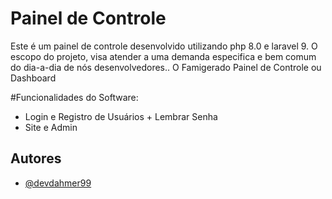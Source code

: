 
# Painel de Controle

Este é um painel de controle desenvolvido utilizando php 8.0 e laravel 9.
O escopo do projeto, visa atender a uma demanda especifica e bem comum do dia-a-dia de nós desenvolvedores..
O Famigerado Painel de Controle ou Dashboard 

#Funcionalidades do Software:

- Login e Registro de Usuários + Lembrar Senha
- Site e Admin 
## Autores

- [@devdahmer99](https://www.github.com/devdahmer99)
